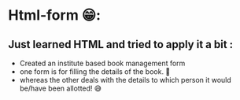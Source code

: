 # Html-form 😁:
 
## Just learned HTML and tried to apply it a bit :
 - Created an institute based book management form
 - one form is for filling the details of the book. 🙌
 - whereas the other deals with the details to which person it would be/have been allotted! 😅
 

